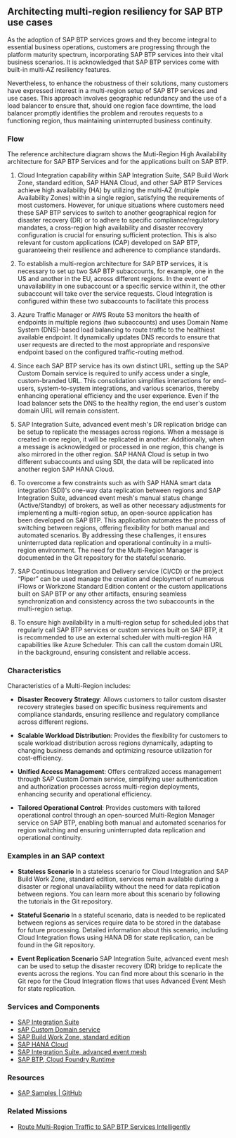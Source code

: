 <!-- [IMPORTANT] Do not remove the comments below. These comments are necessary for importing the content to DC -->

<!-- dc-ref-arch-metadata : 
    {
        "id": "ref-arch-multi-region-ha",
        "name": "Architecting multi-region resiliency for SAP BTP use cases",
        "shortDescription": "Ensure business-critical SAP BTP services and applications remain highly available, providing robust disaster recovery and minimal downtime.",
        "archDiagramLink": "images/Architecting-multi-region-resiliency-for-SAP-BTP-use-cases_diagram.png",
    "archDownloadResources" : [
        {
            "type": "drawio",
            "link": "architectures/Architecting-multi-region-resiliency-for-SAP-BTP-use-cases.drawio"
        }
    ],
        "tags": "high availability, muti-region ha, integration suite, cloud integration, workzone, standard edition",
        "category": "Hyperscaler, Application Development"
    }
dc-ref-arch-metadata  -->

<!-- dc-ref-arch-detail-page-start -->
## Architecting multi-region resiliency for SAP BTP use cases
As the adoption of SAP BTP services grows and they become integral to essential business operations, customers are progressing through the platform maturity spectrum, incorporating SAP BTP services into their vital business scenarios. It is acknowledged that SAP BTP services come with built-in multi-AZ resiliency features.

Nevertheless, to enhance the robustness of their solutions, many customers have expressed interest in a multi-region setup of SAP BTP services and use cases. This approach involves geographic redundancy and the use of a load balancer to ensure that, should one region face downtime, the load balancer promptly identifies the problem and reroutes requests to a functioning region, thus maintaining uninterrupted business continuity.

### Flow

The reference architecture diagram shows the Muti-Region High Availability architecture for SAP BTP Services and for the applications built on SAP BTP.

1.  Cloud Integration capability within SAP Integration Suite, SAP Build Work Zone, standard edition, SAP HANA Cloud, and other SAP BTP Services achieve high availability (HA) by utilizing the multi-AZ (multiple Availability Zones) within a single region, satisfying the requirements of most customers. However, for unique situations where customers need these SAP BTP services to switch to another geographical region for disaster recovery (DR) or to adhere to specific compliance/regulatory mandates, a cross-region high availability and disaster recovery configuration is crucial for ensuring sufficient protection. This is also relevant for custom applications (CAP) developed on SAP BTP, guaranteeing their resilience and adherence to compliance standards.

2.  To establish a multi-region architecture for SAP BTP services, it is necessary to set up two SAP BTP subaccounts, for example, one in the US and another in the EU, across different regions. In the event of unavailability in one subaccount or a specific service within it, the other subaccount will take over the service requests.  Cloud Integration is configured within these two subaccounts to facilitate this process

3.  Azure Traffic Manager or AWS Route 53 monitors the health of endpoints in multiple regions (two subaccounts) and uses Domain Name System (DNS)-based load balancing to route traffic to the healthiest available endpoint. It dynamically updates DNS records to ensure that user requests are directed to the most appropriate and responsive endpoint based on the configured traffic-routing method.

4.  Since each SAP BTP service has its own distinct URL, setting up the SAP Custom Domain service is required to unify access under a single, custom-branded URL. This consolidation simplifies interactions for end-users, system-to-system integrations, and various scenarios, thereby enhancing operational efficiency and the user experience. Even if the load balancer sets the DNS to the healthy region, the end user's custom domain URL will remain consistent.

5. SAP Integration Suite, advanced event mesh's DR replication bridge can be setup to replicate the messages across regions. When a message is created in one region, it will be replicated in another. Additionally, when a message is acknowledged or processed in one region, this change is also mirrored in the other region. SAP HANA Cloud is setup in two different subaccounts and using SDI, the data will be replicated into another region SAP HANA Cloud.

6. To overcome a few constraints such as with SAP HANA smart data integration (SDI)'s one-way data replication between regions and SAP Integration Suite, advanced event mesh's manual status change (Active/Standby) of brokers, as well as other necessary adjustments for implementing a multi-region setup, an open-source application has been developed on SAP BTP. This application automates the process of switching between regions, offering flexibility for both manual and automated scenarios. By addressing these challenges, it ensures uninterrupted data replication and operational continuity in a multi-region environment. The need for the Multi-Region Manager is documented in the Git repository for the stateful scenario.

7.  SAP Continuous Integration and Delivery service (CI/CD) or the project “Piper” can be used manage the creation and deployment of numerous iFlows or Workzone Standard Edition content or the custom applications built on SAP BTP or any other artifacts, ensuring seamless synchronization and consistency across the two subaccounts in the multi-region setup.

8. To ensure high availability in a multi-region setup for scheduled jobs that regularly call SAP BTP services or custom services built on SAP BTP, it is recommended to use an external scheduler with multi-region HA capabilities like Azure Scheduler. This can call the custom domain URL in the background, ensuring consistent and reliable access.

### Characteristics

Characteristics of a Multi-Region includes:

-   **Disaster Recovery Strategy**: Allows customers to tailor custom disaster recovery strategies based on specific business requirements and compliance standards, ensuring resilience and regulatory compliance across different regions.

-   **Scalable Workload Distribution**: Provides the flexibility for customers to scale workload distribution across regions dynamically, adapting to changing business demands and optimizing resource utilization for cost-efficiency.

-   **Unified Access Management**: Offers centralized access management through SAP Custom Domain service, simplifying user authentication and authorization processes across multi-region deployments, enhancing security and operational efficiency.

-   **Tailored Operational Control**: Provides customers with tailored operational control through an open-sourced Multi-Region Manager service on SAP BTP, enabling both manual and automated scenarios for region switching and ensuring uninterrupted data replication and operational continuity.

### Examples in an SAP context

-   **Stateless Scenario** In a stateless scenario for Cloud Integration and SAP Build Work Zone, standard edition, services remain available during a disaster or regional unavailability without the need for data replication between regions. You can learn more about this scenario by following the tutorials in the Git repository.

-   **Stateful Scenario** In a stateful scenario, data is needed to be replicated between regions as services require data to be stored in the database for future processing. Detailed information about this scenario, including Cloud Integration flows using HANA DB for state replication, can be found in the Git repository.

-   **Event Replication Scenario** SAP Integration Suite, advanced event mesh can be used to setup the disaster recovery (DR) bridge to replicate the events across the regions. You can find more about this scenario in the Git repo for the Cloud Integration flows that uses Advanced Event Mesh for state replication.

<!-- dc-ref-arch-detail-page-end -->

### Services and Components
<!-- dc-ref-arch-services-start -->
- [SAP Integration Suite](https://discovery-center.cloud.sap/serviceCatalog/integration-suite) <!-- dc-svc-metadata: {"isPrimary": "true"} dc-svc-metadata -->
- [sAP Custom Domain service](https://discovery-center.cloud.sap/serviceCatalog/custom-domain) 
- [SAP Build Work Zone, standard edition](https://discovery-center.cloud.sap/serviceCatalog/sap-build-work-zone-standard-edition) <!-- dc-svc-metadata: {"isPrimary": "true"} dc-svc-metadata -->
- [SAP HANA Cloud](https://discovery-center.cloud.sap/serviceCatalog/sap-hana-cloud?region) <!-- dc-svc-metadata: {"isPrimary": "true"} dc-svc-metadata -->
- [SAP Integration Suite, advanced event mesh](https://discovery-center.cloud.sap/serviceCatalog/advanced-event-mesh) <!-- dc-svc-metadata: {"isPrimary": "true"} dc-svc-metadata -->
- [SAP BTP, Cloud Foundry Runtime](https://discovery-center.cloud.sap/serviceCatalog/cloud-foundry-runtime) <!-- dc-svc-metadata: {"isPrimary": "true"} dc-svc-metadata -->
<!-- dc-ref-arch-services-end -->
### Resources


<!-- dc-ref-arch-resources-start -->
- [SAP Samples | GitHub ](https://github.com/SAP-samples/btp-services-intelligent-routing)
<!-- dc-ref-arch-resources-end -->

### Related Missions 


<!-- dc-ref-arch-related-missions-start -->
- [Route Multi-Region Traffic to SAP BTP Services Intelligently](https://discovery-center.cloud.sap/missiondetail/3603/3646/)
<!-- dc-ref-arch-related-missions-end -->
